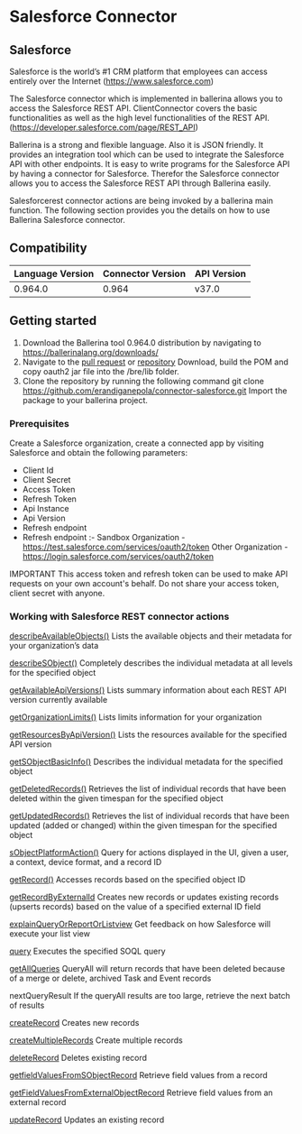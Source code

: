 # Salesforce Connector

## Salesforce
Salesforce is the world’s #1 CRM platform that employees can access entirely over the Internet (https://www.salesforce.com)

The Salesforce connector which is implemented in ballerina allows you to access the Salesforce REST API. ClientConnector covers the basic functionalities as well as the high level functionalities of the REST API. (https://developer.salesforce.com/page/REST_API)

Ballerina is a strong and flexible language. Also it is JSON friendly. It provides an integration tool which can be used to integrate the Salesforce API with other endpoints.  It is easy to write programs for the Salesforce API by having a connector for Salesforce. Therefor the Salesforce connector allows you to access the Salesforce REST API through Ballerina easily. 

Salesforcerest connector actions are being invoked by a ballerina main function. The following section provides you the details on how to use Ballerina Salesforce connector.

## Compatibility

| Language Version  | Connector Version | API Version |
| ------------------| ------------------| ------------|
|     0.964.0       |       0.964       |   v37.0     |


## Getting started

1. Download the Ballerina tool 0.964.0 distribution by navigating to https://ballerinalang.org/downloads/
2. Navigate to the [pull request](https://github.com/wso2-ballerina/package-oauth2/pull/12) or [repository](https://github.com/keerthu/package-oauth2/tree/6622641069a7dcb9628ccdc62b8072a2872b0d4f) Download, build the POM and copy oauth2 jar file into    the <ballerina-tools>/bre/lib folder.
3. Clone the repository by running the following command
   git clone https://github.com/erandiganepola/connector-salesforce.git
   Import the package to your ballerina project.

### Prerequisites
Create a Salesforce organization, create a connected app by visiting Salesforce and obtain the following parameters:
* Client Id
* Client Secret
* Access Token
* Refresh Token
* Api Instance
* Api Version
* Refresh endpoint
 * Refresh endpoint :- Sandbox Organization - https://test.salesforce.com/services/oauth2/token Other Organization - https://login.salesforce.com/services/oauth2/token

IMPORTANT This access token and refresh token can be used to make API requests on your own account's behalf. Do not share your access token, client secret with anyone.

### Working with Salesforce REST connector actions

[describeAvailableObjects()](https://developer.salesforce.com/docs/atlas.en-us.api_rest.meta/api_rest/dome_describeGlobal.htm)
Lists the available objects and their metadata for your organization’s data

[describeSObject()](https://developer.salesforce.com/docs/atlas.en-us.api_rest.meta/api_rest/dome_sobject_describe.htm)
Completely describes the individual metadata at all levels for the specified object

[getAvailableApiVersions()](https://developer.salesforce.com/docs/atlas.en-us.api_rest.meta/api_rest/resources_versions.htm?search_text=error)
Lists summary information about each REST API version currently available

[getOrganizationLimits()](https://developer.salesforce.com/docs/atlas.en-us.api_rest.meta/api_rest/dome_limits.htm)
Lists limits information for your organization

[getResourcesByApiVersion()](https://developer.salesforce.com/docs/atlas.en-us.api_rest.meta/api_rest/dome_discoveryresource.htm)
Lists the resources available for the specified API version

[getSObjectBasicInfo()](https://developer.salesforce.com/docs/atlas.en-us.api_rest.meta/api_rest/dome_sobject_basic_info.htm)
Describes the individual metadata for the specified object

[getDeletedRecords()](https://developer.salesforce.com/docs/atlas.en-us.api_rest.meta/api_rest/dome_get_deleted.htm?search_text=deleted)
Retrieves the list of individual records that have been deleted within the given timespan for the specified object

[getUpdatedRecords()](https://developer.salesforce.com/docs/atlas.en-us.api_rest.meta/api_rest/resources_getupdated.htm?search_text=updated)
Retrieves the list of individual records that have been updated (added or changed) within the given timespan for the specified object

[sObjectPlatformAction()](https://developer.salesforce.com/docs/atlas.en-us.api_rest.meta/api_rest/resources_sobject_platformaction.htm)
Query for actions displayed in the UI, given a user, a context, device format, and a record ID

[getRecord()](https://developer.salesforce.com/docs/atlas.en-us.api_rest.meta/api_rest/using_resources_working_with_records.htm)
Accesses records based on the specified object ID

[getRecordByExternalId](https://developer.salesforce.com/docs/atlas.en-us.api_rest.meta/api_rest/using_resources_retrieve_with_externalid.htm?search_text=external%20ID)
Creates new records or updates existing records (upserts records) based on the value of a specified external ID field

[explainQueryOrReportOrListview](https://developer.salesforce.com/docs/atlas.en-us.api_rest.meta/api_rest/dome_query_explain.htm?search_text=explain)
Get feedback on how Salesforce will execute your list view

[query](https://developer.salesforce.com/docs/atlas.en-us.api_rest.meta/api_rest/dome_query.htm)
Executes the specified SOQL query

[getAllQueries](https://developer.salesforce.com/docs/atlas.en-us.api_rest.meta/api_rest/resources_queryall.htm?search_text=updated)
QueryAll will return records that have been deleted because of a merge or delete, archived Task and Event records

nextQueryResult
If the queryAll results are too large, retrieve the next batch of results

[createRecord](https://developer.salesforce.com/docs/atlas.en-us.api_rest.meta/api_rest/dome_sobject_create.htm)
Creates new records

[createMultipleRecords](https://developer.salesforce.com/docs/atlas.en-us.api_rest.meta/api_rest/dome_composite_sobject_tree_flat.htm)
Create multiple records

[deleteRecord](https://developer.salesforce.com/docs/atlas.en-us.api_rest.meta/api_rest/dome_delete_record.htm)
Deletes existing record

[getfieldValuesFromSObjectRecord](https://developer.salesforce.com/docs/atlas.en-us.api_rest.meta/api_rest/dome_get_field_values.htm)
Retrieve field values from a record

[getFieldValuesFromExternalObjectRecord](https://developer.salesforce.com/docs/atlas.en-us.api_rest.meta/api_rest/dome_get_field_values_external_object.htm)
Retrieve field values from an external record

[updateRecord](https://developer.salesforce.com/docs/atlas.en-us.api_rest.meta/api_rest/dome_update_fields.htm)
Updates an existing record

